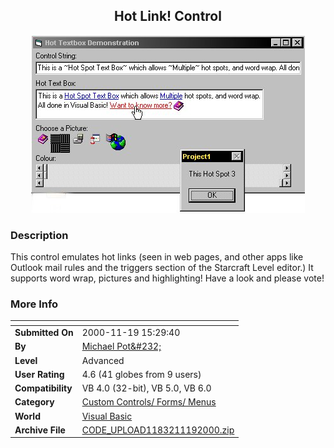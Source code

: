 ﻿<div align="center">

## Hot Link\! Control

<img src="PIC2000111999439001.jpg">
</div>

### Description

This control emulates hot links (seen in web pages, and other apps like Outlook mail rules and the triggers section of the Starcraft Level editor.) It supports word wrap, pictures and highlighting! Have a look and please vote!
 
### More Info
 


<span>             |<span>
---                |---
**Submitted On**   |2000-11-19 15:29:40
**By**             |[Michael Pot&\#232;](https://github.com/Planet-Source-Code/PSCIndex/blob/master/ByAuthor/michael-pot-232.md)
**Level**          |Advanced
**User Rating**    |4.6 (41 globes from 9 users)
**Compatibility**  |VB 4\.0 \(32\-bit\), VB 5\.0, VB 6\.0
**Category**       |[Custom Controls/ Forms/  Menus](https://github.com/Planet-Source-Code/PSCIndex/blob/master/ByCategory/custom-controls-forms-menus__1-4.md)
**World**          |[Visual Basic](https://github.com/Planet-Source-Code/PSCIndex/blob/master/ByWorld/visual-basic.md)
**Archive File**   |[CODE\_UPLOAD1183211192000\.zip](https://github.com/Planet-Source-Code/michael-pot-232-hot-link-control__1-12936/archive/master.zip)








